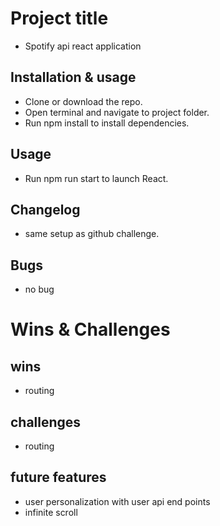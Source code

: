 # Project title
- Spotify api react application

## Installation & usage

- Clone or download the repo.
- Open terminal and navigate to project folder.
- Run npm install to install dependencies.

## Usage
- Run npm run start to launch React.

## Changelog
- same setup as github challenge.

## Bugs
- no bug

# Wins & Challenges
## wins
- routing

## challenges
- routing

## future features
- user personalization with user api end points
- infinite scroll
